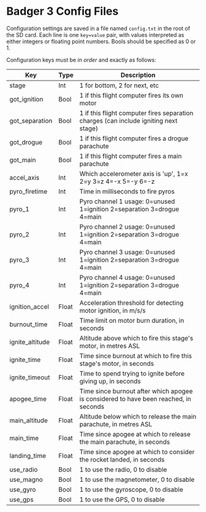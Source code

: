 # Badger 3 Config Files

Configuration settings are saved in a file named `config.txt` in the root of 
the SD card. Each line is one `key=value` pair, with values interpreted as 
either integers or floating point numbers. Bools should be specified as 0 or 1.

Configuration keys must be *in order* and exactly as follows:


Key              | Type  | Description
-----------------|-------|-----------------------------------------------------
stage            | Int   | 1 for bottom, 2 for next, etc
got_ignition     | Bool  | 1 if this flight computer fires its own motor 
got_separation   | Bool  | 1 if this flight computer fires separation charges (can include igniting next stage)
got_drogue       | Bool  | 1 if this flight computer fires a drogue parachute
got_main         | Bool  | 1 if this flight computer fires a main parachute
accel_axis       | Int   | Which accelerometer axis is 'up', 1=x 2=y 3=z 4=-x 5=-y 6=-z
pyro_firetime    | Int   | Time in milliseconds to fire pyros
pyro_1           | Int   | Pyro channel 1 usage: 0=unused 1=ignition 2=separation 3=drogue 4=main
pyro_2           | Int   | Pyro channel 2 usage: 0=unused 1=ignition 2=separation 3=drogue 4=main
pyro_3           | Int   | Pyro channel 3 usage: 0=unused 1=ignition 2=separation 3=drogue 4=main
pyro_4           | Int   | Pyro channel 4 usage: 0=unused 1=ignition 2=separation 3=drogue 4=main
ignition_accel   | Float | Acceleration threshold for detecting motor ignition, in m/s/s
burnout_time     | Float | Time limit on motor burn duration, in seconds
ignite_altitude  | Float | Altitude above which to fire this stage's motor, in metres ASL
ignite_time      | Float | Time since burnout at which to fire this stage's motor, in seconds
ignite_timeout   | Float | Time to spend trying to ignite before giving up, in seconds
apogee_time      | Float | Time since burnout after which apogee is considered to have been reached, in seconds
main_altitude    | Float | Altitude below which to release the main parachute, in metres ASL
main_time        | Float | Time since apogee at which to release the main parachute, in seconds
landing_time     | Float | Time since apogee at which to consider the rocket landed, in seconds
use_radio        | Bool  | 1 to use the radio, 0 to disable
use_magno        | Bool  | 1 to use the magnetometer, 0 to disable
use_gyro         | Bool  | 1 to use the gyroscope, 0 to disable
use_gps          | Bool  | 1 to use the GPS, 0 to disable
